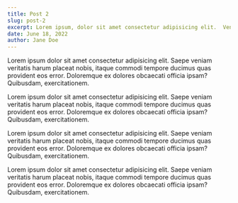 ```yaml
---
title: Post 2
slug: post-2
excerpt: Lorem ipsum, dolor sit amet consectetur adipisicing elit.  Veniam, vel quas repudiandae optio voluptatibus dolore maxime sed nisi ad, quod exercitationem.
date: June 18, 2022
author: Jane Doe
---
```

Lorem ipsum dolor sit amet consectetur adipisicing elit. Saepe veniam veritatis harum placeat nobis, itaque commodi tempore ducimus quas provident eos error. Doloremque ex dolores obcaecati officia ipsam? Quibusdam, exercitationem.

Lorem ipsum dolor sit amet consectetur adipisicing elit. Saepe veniam veritatis harum placeat nobis, itaque commodi tempore ducimus quas provident eos error. Doloremque ex dolores obcaecati officia ipsam? Quibusdam, exercitationem.

Lorem ipsum dolor sit amet consectetur adipisicing elit. Saepe veniam veritatis harum placeat nobis, itaque commodi tempore ducimus quas provident eos error. Doloremque ex dolores obcaecati officia ipsam? Quibusdam, exercitationem.

Lorem ipsum dolor sit amet consectetur adipisicing elit. Saepe veniam veritatis harum placeat nobis, itaque commodi tempore ducimus quas provident eos error. Doloremque ex dolores obcaecati officia ipsam? Quibusdam, exercitationem.